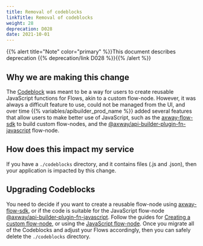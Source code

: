 ```yaml
---
title: Removal of codeblocks
linkTitle: Removal of codeblocks
weight: 28
deprecation: D028
date: 2021-10-01
---
```


{{% alert title="Note" color="primary" %}}This document describes deprecation {{% deprecation/link D028 %}}{{% /alert %}}

## Why we are making this change

The [Codeblock](/docs/developer_guide/flows/flow-nodes/codeblock_flow-node/) was meant to be a way for users to create reusable JavaScript functions for Flows, akin to a custom flow-node. However, it was always a difficult feature to use, could not be managed from the UI, and over time {{% variables/apibuilder_prod_name %}} added several features that allow users to make better use of JavaScript, such as the [axway-flow-sdk](https://www.npmjs.com/package/axway-flow-sdk) to build custom flow-nodes, and the [@axway/api-builder-plugin-fn-javascript](https://www.npmjs.com/package/@axway/api-builder-plugin-fn-javascript) flow-node.

## How does this impact my service

If you have a `./codeblocks` directory, and it contains files (.js and .json), then your application is impacted by this change.

## Upgrading Codeblocks

You need to decide if you want to create a reusable flow-node using [axway-flow-sdk](https://www.npmjs.com/package/axway-flow-sdk), or if the code is suitable for the JavaScript flow-node [@axway/api-builder-plugin-fn-javascript](https://www.npmjs.com/package/@axway/api-builder-plugin-fn-javascript). Follow the guides for [Creating a custom flow-node](/docs/how_to/create_a_custom_flow-node/), or using the [JavaScript flow-node](/docs/developer_guide/flows/flow-nodes/javascript_flow-node/). Once you migrate all of the Codeblocks and adjust your Flows accordingly, then you can safely delete the `./codeblocks` directory.
